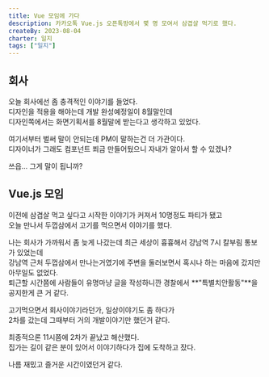 ```yaml
---
title: Vue 모임에 가다
description: 카카오톡 Vue.js 오픈톡방에서 몇 명 모여서 삼겹살 먹기로 했다.
createBy: 2023-08-04
charter: 일지
tags: ["일지"]
---
```


## 회사

오늘 회사에선 좀 충격적인 이야기를 들었다.  
디자인을 적용을 해야는데 개발 완성예정일이 8월말인데  
디자인쪽에서는 화면기획서를 8월말에 받는다고 생각하고 있었다.

여기서부터 벌써 말이 안되는데 PM이 말하는건 더 가관이다.  
디자이너가 그래도 컴포넌트 쬐금 만들어뒀으니 자내가 알아서 할 수 있겠나?

쓰읍... 그게 말이 됩니까?

## Vue.js 모임

이전에 삼겹살 먹고 싶다고 시작한 이야기가 커져서 10명정도 파티가 됐고  
오늘 만나서 두껍삼에서 고기를 먹으면서 이야기를 했다.

나는 회사가 가까워서 좀 늦게 나갔는데 최근 세상이 흉흉해서 강남역 7시 칼부림 통보가 있었는데  
강남역 근처 두껍삼에서 만나는거였기에 주변을 둘러보면서 혹시나 하는 마음에 갔지만 아무일도 없었다.  
퇴근할 시간쯤에 사람들이 유명마냥 글을 작성하니깐 경찰에서 **"특별치안활동"**을 공지한게 큰 거 같다.

고기먹으면서 회사이야기라던가, 일상이야기도 좀 하다가  
2차를 갔는데 그때부터 거의 개발이야기만 했던거 같다.

최종적으론 11시쯤에 2차가 끝났고 해산했다.  
집가는 길이 같은 분이 있어서 이야기하다가 집에 도착하고 잤다.

나름 재밌고 즐거운 시간이였던거 같다.
